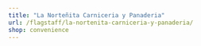 ```yaml
---
title: "La Norteñita Carniceria y Panaderia"
url: /flagstaff/la-nortenita-carniceria-y-panaderia/
shop: convenience
---
```

